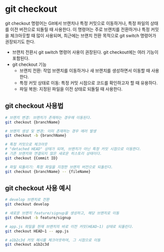 # git checkout

git checkout 명령어는 Git에서 브랜치나 특정 커밋으로 이동하거나, 특정 파일의 상태를 이전 버전으로 되돌릴 때 사용한다. 이 명령어는 주로 브랜치를 전환하거나 특정 커밋을 체크아웃할 때 많이 사용되며, 최근에는 브랜치 전환 목적으로 git switch 명령어가 권장되기도 한다.

 - 브랜치 전환시 git switch 명령어 사용이 권장된다. git checkout에는 여러 기능이 포함된다.
 - git checkout 기능
    - 브랜치 전환: 작업 브랜치를 이동하거나 새 브랜치를 생성하면서 이동할 때 사용한다.
    - 특정 커밋 상태로 이동: 특정 커밋 시점으로 코드를 확인하고자 할 때 유용하다.
    - 파일 복원: 지정된 파일을 이전 상태로 되돌릴 때 사용한다.

## git checkout 사용법

```bash
# 브랜치 변경: 브랜치가 존재하는 경우에 이동된다.
git checkout {branchName}

# 브랜치 생성 및 변경: 이미 존재하는 경우 에러 발생
git checkout -b {branchName}

# 특정 커밋으로 체크아웃
# "detached HEAD" 상태가 되며, 브랜치가 아닌 특정 커밋 시점으로 이동한다.
# 기존 브랜치와 연결되지 않은 새로운 히스토리 상태이다.
git checkout {Commit ID}

# 파일 되돌리기: 특정 파일을 지정한 브랜치 버전으로 되돌린다.
git checkout {branchName} -- {fileName}
```

## git checkout 사용 예시

```bash
# develop 브랜치로 전환
git checkout develop

# 새로운 브랜치 feature/signup을 생성하고, 해당 브랜치로 이동
git checkout -b feature/signup

# app.js 파일을 현재 브랜치의 바로 이전 커밋(HEAD~1) 상태로 되돌린다.
git checkout HEAD~1 -- app.js

# a1b2c3d 커밋 해시를 체크아웃하여, 그 시점으로 이동
git checkout a1b2c3d
```

